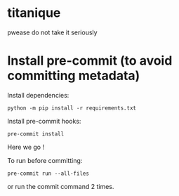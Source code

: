 # titanique
pwease do not take it seriously

# Install pre-commit (to avoid committing metadata)
Install dependencies:

`python -m pip install -r requirements.txt`

Install pre-commit hooks:

`pre-commit install`

Here we go !

To run before committing:

`pre-commit run --all-files`

or run the commit command 2 times.